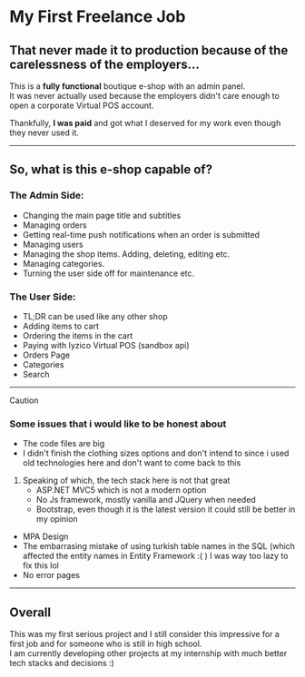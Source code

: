 # My First Freelance Job
## That never made it to production because of the carelessness of the employers...

This is a **fully functional** boutique e-shop with an admin panel.\
It was never actually used because the employers didn't care enough to open a corporate Virtual POS account.

Thankfully, **I was paid** and got what I deserved for my work even though they never used it.

<hr>

## So, what is this e-shop capable of?
### The Admin Side:
- Changing the main page title and subtitles
- Managing orders
- Getting real-time push notifications when an order is submitted
- Managing users
- Managing the shop items. Adding, deleting, editing etc.
- Managing categories.
- Turning the user side off for maintenance etc.
### The User Side:
- TL;DR can be used like any other shop
- Adding items to cart
- Ordering the items in the cart
- Paying with Iyzico Virtual POS (sandbox api)
- Orders Page
- Categories
- Search

<hr>

> [!CAUTION]
> ### Some issues that i would like to be honest about
> - The code files are big
> - I didn't finish the clothing sizes options and don't intend to since i used old technologies here and don't want to come back to this
> 1. Speaking of which, the tech stack here is not that great
>    - ASP.NET MVC5 which is not a modern option
>    - No Js framework, mostly vanilla and JQuery when needed
>    - Bootstrap, even though it is the latest version it could still be better in my opinion
> - MPA Design
> - The embarrasing mistake of using turkish table names in the SQL (which affected the entity names in Entity Framework :( ) I was way too lazy to fix this lol
> - No error pages

<hr>

## Overall
This was my first serious project and I still consider this impressive for a first job and for someone who is still in high school.\
I am currently developing other projects at my internship with much better tech stacks and decisions :)
